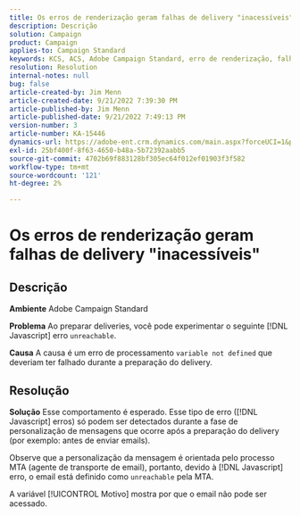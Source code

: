 ```yaml
---
title: Os erros de renderização geram falhas de delivery "inacessíveis"
description: Descrição
solution: Campaign
product: Campaign
applies-to: Campaign Standard
keywords: KCS, ACS, Adobe Campaign Standard, erro de renderização, falha de entrega inacessível
resolution: Resolution
internal-notes: null
bug: false
article-created-by: Jim Menn
article-created-date: 9/21/2022 7:39:30 PM
article-published-by: Jim Menn
article-published-date: 9/21/2022 7:49:13 PM
version-number: 3
article-number: KA-15446
dynamics-url: https://adobe-ent.crm.dynamics.com/main.aspx?forceUCI=1&pagetype=entityrecord&etn=knowledgearticle&id=31bf9718-e539-ed11-9db1-0022480866ad
exl-id: 25bf400f-8f63-4650-b48a-5b72392aabb5
source-git-commit: 4702b69f883128bf305ec64f012ef01903f3f582
workflow-type: tm+mt
source-wordcount: '121'
ht-degree: 2%

---
```


# Os erros de renderização geram falhas de delivery &quot;inacessíveis&quot;

## Descrição


<b>Ambiente</b>
Adobe Campaign Standard

<b>Problema</b>
Ao preparar deliveries, você pode experimentar o seguinte [!DNL Javascript] erro `unreachable`.

<b>Causa</b>
A causa é um erro de processamento `variable not defined` que deveriam ter falhado durante a preparação do delivery.


## Resolução


<b>Solução</b>
Esse comportamento é esperado. Esse tipo de erro ([!DNL Javascript] erros) só podem ser detectados durante a fase de personalização de mensagens que ocorre após a preparação do delivery (por exemplo: antes de enviar emails).

Observe que a personalização da mensagem é orientada pelo processo MTA (agente de transporte de email), portanto, devido à [!DNL Javascript] erro, o email está definido como `unreachable` pela MTA.

A variável [!UICONTROL Motivo] mostra por que o email não pode ser acessado.
